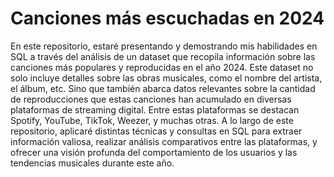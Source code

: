 
# Canciones más escuchadas en 2024

En este repositorio, estaré presentando y demostrando mis habilidades en SQL a través del análisis de un dataset que recopila información sobre las canciones más populares y reproducidas en el año 2024. Este dataset no solo incluye detalles sobre las obras musicales, como el nombre del artista, el álbum, etc. Sino que también abarca datos relevantes sobre la cantidad de reproducciones que estas canciones han acumulado en diversas plataformas de streaming digital. Entre estas plataformas se destacan Spotify, YouTube, TikTok, Weezer, y muchas otras. A lo largo de este repositorio, aplicaré distintas técnicas y consultas en SQL para extraer información valiosa, realizar análisis comparativos entre las plataformas, y ofrecer una visión profunda del comportamiento de los usuarios y las tendencias musicales durante este año.